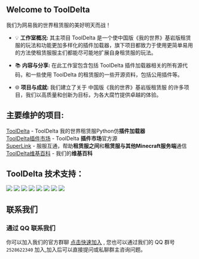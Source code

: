 ## Welcome to ToolDelta

我们为网易我的世界租赁服的美好明天而战！

- 💡 **工作室概况:** 其主项目 ToolDelta 是一个使中国版《我的世界》基岩版租赁服的玩法和功能更加多样化的插件加载器，旗下项目都致力于使用更简单易用的方法使租赁服服主们都能尽可能地扩展自身租赁服的玩法。

- 📚 **内容与分享:** 在此工作室包含包括 ToolDelta 插件加载器相关的所有源代码，和一些使用 ToolDelta 的租赁服的一些开源资料，包括公用插件等。

- 🌐 **项目与成就:** 我们建立了关于 中国版《我的世界》基岩版租赁服 的许多项目，我们以高质量和创新为目标，为各大腐竹提供卓越的体验。

## 主要维护的项目:

[ToolDelta](https://github.com/ToolDelta-Basic/ToolDelta) - ToolDelta 我的世界租赁服Python仿**插件加载器**  
[ToolDelta插件市场](https://github.com/ToolDelta-Basic/PluginMarket) - ToolDelta **插件市场**官方源  
[SuperLink](https://github.com/ToolDelta-Basic/SuperLink) - 服服互通，帮助**租赁服之间**和**租赁服与其他Minecraft服务端**通信  
[ToolDelta维基百科](https://wiki.tooldelta.top) - 我们的**维基百科**  


## ToolDelta 技术支持：

![](https://img.shields.io/badge/-Windows-0078D4?style=flat-square&logo=windows&logoColor=white)
![](https://img.shields.io/badge/-Ubuntu-E95420?style=flat-square&logo=ubuntu&logoColor=white)
![](https://img.shields.io/badge/debian-0078d6?style=flat-square&logo=debian&logoColor=fff)
![](https://img.shields.io/badge/-Python-3e74a2?style=flat-square&logo=Python&logoColor=fff)
![](https://img.shields.io/badge/-Go-00ADD8?style=flat-square&logo=go&logoColor=fff)
![](https://img.shields.io/badge/-JavaScript-eeca03?style=flat-square&logo=javascript&logoColor=fff)
![](https://img.shields.io/badge/-Docker-232496ED?style=flat-square&logo=docker&logoColor=white)
![](https://img.shields.io/badge/-C-A8B9CC?style=flat-square&logo=c&logoColor=white)

## 联系我们

### 通过 QQ 联系我们

你可以加入我们的官方群聊 [点击快速加入](http://qm.qq.com/cgi-bin/qm/qr?\_wv=1027\&k=QLrR-96sjjag6kW4s4aEiaCgSISS82rQ\&authKey=dT4xz1yY6M0JZSwPr5M1KylWGRQtKsrebJR4k5KY17ydwj7WgsH5KKKArRDzunLU\&noverify=0\&group\_code=2528622340) , 您也可以通过我们的 QQ 群号 `2528622340` 加入,加入后可以直接提问或私聊群主咨询问题。
